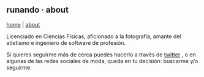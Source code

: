 ## runando · about
[home](https://runando.github.io/web/) | [about](https://runando.github.io/web/about/)

Licenciado en Ciencias Físicas, aficionado a la fotografía, amante del atletismo e ingeniero de software de profesión.

Si quieres seguirme más de cerca puedes hacerlo a través de [twitter](https://twitter.com/runando) , o en algunas de las redes sociales de moda, queda en tu decisión: buscarme y/o seguirme.

